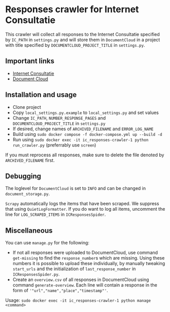 # Responses crawler for Internet Consultatie

This crawler will collect all responses to the Internet Consultatie specified by
`IC_PATH` in `settings.py` and will store them in `DocumentCloud` in a
project with title specified by `DOCUMENTCLOUD_PROJECT_TITLE` in `settings.py`.

## Important links

  - [Internet Consultatie](https://www.internetconsultatie.nl)
  - [Document Cloud](www.documentcloud.org/projects)

## Installation and usage

  - Clone project
  - Copy `local_settings.py.example` to `local_settings.py` and set values
  - Change `IC_PATH`, `NUMBER_RESPONSE_PAGES` and `DOCUMENTCLOUD_PROJECT_TITLE` in `settings.py`
  - If desired, change names of `ARCHIVED_FILENAME` and `ERROR_LOG_NAME`
  - Build using `sudo docker compose -f docker-compose.yml up --build -d`
  - Run using `sudo docker exec -it ic_responses-crawler-1 python run_crawler.py` (preferrably use `screen`)

If you must reprocess all responses, make sure to delete the file denoted by `ARCHIVED_FILENAME` first.

## Debugging

The loglevel for `DocumentCloud` is set to `INFO` and can be changed in `document_storage.py`.

`Scrapy` automatically logs the items that have been scraped. We suppress that using `QuietLogFormatter`.
If you do want to log all items, uncomment the line for `LOG_SCRAPED_ITEMS` in `ICResponsesSpider`.


## Miscellaneous

You can use `manage.py` for the following:

  - If not all responses were uploaded to DocumentCloud, use command `get-missing` to find the `response_number`s which are missing. 
    Using these numbers it is possible to upload these individually, by manually tweaking `start_urls` and the initialization
    of `last_response_number` in `ICResponsesSpider.py`.
  - Create an `overview.csv` of all responses in DocumentCloud using command `generate-overview`. Each line will contain
    a response in the form of `'"url","name","place","timestamp"'`.

Usage: `sudo docker exec -it ic_responses-crawler-1 python manage <command>`